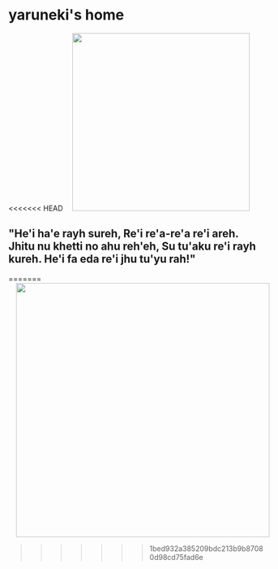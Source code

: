 <!--
**yaruneki/yaruneki** is a ✨ _special_ ✨ repository because its `README.md` (this file) appears on your GitHub profile.

Here are some ideas to get you started:

- 🔭 I’m currently working on ...
- 🌱 I’m currently learning ...
- 👯 I’m looking to collaborate on ...
- 🤔 I’m looking for help with ...
- 💬 Ask me about ...
- 📫 How to reach me: ...
- 😄 Pronouns: ...
- ⚡ Fun fact: ...
-->
# yaruneki's home

<<<<<<< HEAD
<img src="https://64.media.tumblr.com/tumblr_mbxcti41Bl1rj490ro1_250.gif" width="350" height="auto" style="padding-left: 15px;">

## "He'i ha'e rayh sureh, Re'i re'a-re'a re'i areh. Jhitu nu khetti no ahu reh'eh, Su tu'aku re'i rayh kureh. He'i fa eda re'i jhu tu'yu rah!"
=======
<img src="https://64.media.tumblr.com/tumblr_mbxcti41Bl1rj490ro1_250.gif" width="500" height="auto" style="padding-left: 15px;">
>>>>>>> 1bed932a385209bdc213b9b87080d98cd75fad6e

